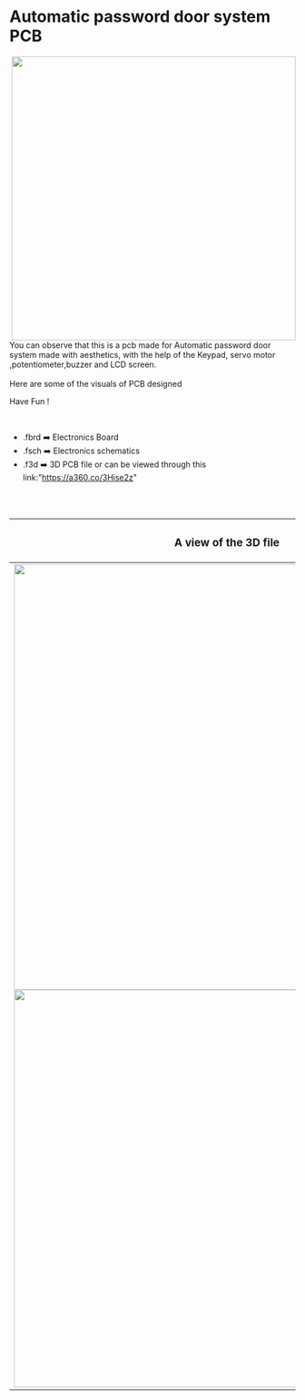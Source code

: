 


<h1>Automatic password door system PCB</h1>

<div>
   <img width=500 align=right src="https://github.com/Curovearth/Dive-into-Electronics/blob/main/PCB%20Designs/08-Automatic%20password%20door%20system/automatic%20door%20lock%20system%20v5.png"/>
   <p>You can observe that this is a pcb made for Automatic password door system made with aesthetics, with the help of the Keypad, servo motor ,potentiometer,buzzer and LCD screen.<br><br>Here are some of the visuals of PCB designed<br>
        
   Have Fun !
  </p>
<br>

   - .fbrd ➡️ Electronics Board
   - .fsch ➡️ Electronics schematics
   - .f3d  ➡️ 3D PCB file or can be viewed through this link:"https://a360.co/3Hise2z"
   
<br> <br>  
<div align=center>
   
| <h3>A view of the 3D file</h2> | <h3>Schematic Diagram for PCB</h3> |      
| --- | --- |
| <img width=750 align=center src="https://github.com/Curovearth/Dive-into-Electronics/blob/main/PCB%20Designs/08-Automatic%20password%20door%20system/img2.png"/><br><img width=700 align=center src="https://github.com/Curovearth/Dive-into-Electronics/blob/main/PCB%20Designs/08-Automatic%20password%20door%20system/img1.png"/> |    <img width="700" src="https://github.com/Curovearth/Dive-into-Electronics/blob/main/PCB%20Designs/08-Automatic%20password%20door%20system/sch.png"> | 
 
</div>

 
